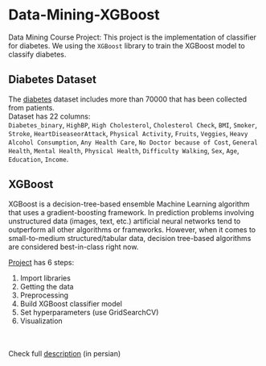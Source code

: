 # Data-Mining-XGBoost
Data Mining Course Project: This project is the implementation of classifier for diabetes. We using the `XGBoost` library to train the XGBoost model to classify diabetes.</br>

## Diabetes Dataset
The [diabetes](https://github.com/arminZolfaghari/Data-Mining-XGBoost/blob/main/diabetes.csv) dataset includes more than 70000 that has been collected from patients. </br>
Dataset has 22 columns: </br>
`Diabetes_binary`, `HighBP`, `High Cholesterol`, `Cholesterol Check`, `BMI`, `Smoker`,
`Stroke`, `HeartDiseaseorAttack`, `Physical Activity`, `Fruits`, `Veggies`, `Heavy Alcohol Consumption`,
`Any Health Care`, `No Doctor because of Cost`, `General Health`, `Mental Health`, `Physical Health`, `Difficulty Walking`, `Sex`, `Age`, `Education`, `Income`.
</br>

## XGBoost
XGBoost is a decision-tree-based ensemble Machine Learning algorithm that uses a gradient-boosting framework.
In prediction problems involving unstructured data (images, text, etc.) artificial neural networks tend to outperform all other algorithms or frameworks.
However, when it comes to small-to-medium structured/tabular data, decision tree-based algorithms are considered best-in-class right now.

[Project](https://github.com/arminZolfaghari/Data-Mining-XGBoost/blob/main/DM_XGBoost.ipynb) has 6 steps:
1. Import libraries
2. Getting the data
3. Preprocessing
4. Build XGBoost classifier model
5. Set hyperparameters (use GridSearchCV)
6. Visualization

</br></br>
Check full [description](https://github.com/arminZolfaghari/Data-Mining-XGBoost/blob/main/DataMining_Project.pdf) (in persian)

